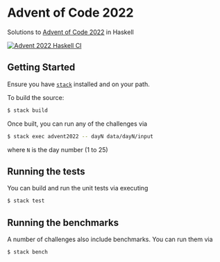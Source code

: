 # Advent of Code 2022
Solutions to [Advent of Code 2022](https://adventofcode.com/2022) in Haskell

[![Advent 2022 Haskell CI](https://github.com/ehigham/advent/actions/workflows/2022-haskell.yaml/badge.svg)](https://github.com/ehigham/advent/actions/workflows/2022-haskell.yaml)

## Getting Started

Ensure you have [`stack`](https://docs.haskellstack.org/en/stable/README/) installed and on your path.

To build the source:
```bash
$ stack build
```

Once built, you can run any of the challenges via
```bash
$ stack exec advent2022 -- dayN data/dayN/input
```
where `N` is the day number (1 to 25)

## Running the tests

You can build and run the unit tests via executing
```bash
$ stack test
```

## Running the benchmarks

A number of challenges also include benchmarks. You can run them via
```bash
$ stack bench
```
